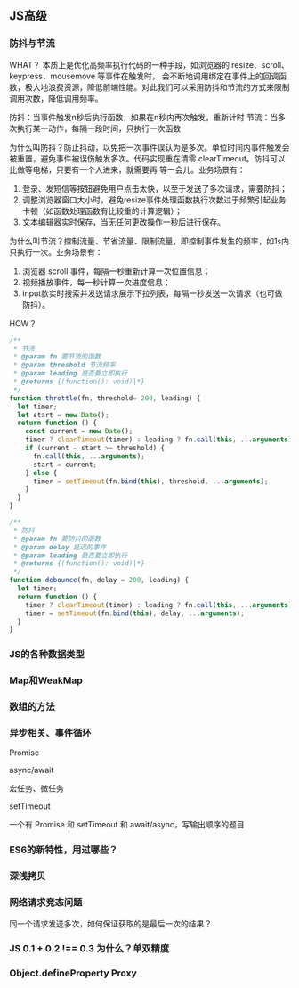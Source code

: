 ## JS高级

### 防抖与节流

WHAT？
本质上是优化高频率执行代码的一种手段，如浏览器的 resize、scroll、keypress、mousemove 等事件在触发时，
会不断地调用绑定在事件上的回调函数，极大地浪费资源，降低前端性能。对此我们可以采用防抖和节流的方式来限制调用次数，降低调用频率。

防抖：当事件触发n秒后执行函数，如果在n秒内再次触发，重新计时
节流：当多次执行某一动作，每隔一段时间，只执行一次函数

为什么叫防抖？防止抖动，以免把一次事件误认为是多次。单位时间内事件触发会被重置，避免事件被误伤触发多次。代码实现重在清零 clearTimeout。防抖可以比做等电梯，只要有一个人进来，就需要再
等一会儿。业务场景有：
1. 登录、发短信等按钮避免用户点击太快，以至于发送了多次请求，需要防抖；
2. 调整浏览器窗口大小时，避免resize事件处理函数执行次数过于频繁引起业务卡顿（如函数处理函数有比较重的计算逻辑）；
3. 文本编辑器实时保存，当无任何更改操作一秒后进行保存。

为什么叫节流？控制流量、节省流量、限制流量，即控制事件发生的频率，如1s内只执行一次。业务场景有：
1. 浏览器 scroll 事件，每隔一秒重新计算一次位置信息；
2. 视频播放事件，每一秒计算一次进度信息；
3. input款实时搜索并发送请求展示下拉列表，每隔一秒发送一次请求（也可做防抖）。

HOW？
```js
/**
 * 节流
 * @param fn 要节流的函数
 * @param threshold 节流频率
 * @param leading 是否要立即执行
 * @returns {(function(): void)|*}
 */
function throttle(fn, threshold= 200, leading) {
  let timer;
  let start = new Date();
  return function () {
    const current = new Date();
    timer ? clearTimeout(timer) : leading ? fn.call(this, ...arguments) : null;
    if (current - start >= threshold) {
      fn.call(this, ...arguments);
      start = current;
    } else {
      timer = setTimeout(fn.bind(this), threshold, ...arguments);
    }
  }
}

/**
 * 防抖
 * @param fn 要防抖的函数
 * @param delay 延迟的事件
 * @param leading 是否要立即执行
 * @returns {(function(): void)|*}
 */
function debounce(fn, delay = 200, leading) {
  let timer;
  return function () {
    timer ? clearTimeout(timer) : leading ? fn.call(this, ...arguments) : null;
    timer = setTimeout(fn.bind(this), delay, ...arguments);
  }
}
```

### JS的各种数据类型

### Map和WeakMap

### 数组的方法

### 异步相关、事件循环

Promise

async/await

宏任务、微任务

setTimeout

一个有 Promise 和 setTimeout 和 await/async，写输出顺序的题目

### ES6的新特性，用过哪些？

### 深浅拷贝

### 网络请求竞态问题

同一个请求发送多次，如何保证获取的是最后一次的结果？

### JS 0.1 + 0.2 !== 0.3 为什么？单双精度

### Object.defineProperty Proxy